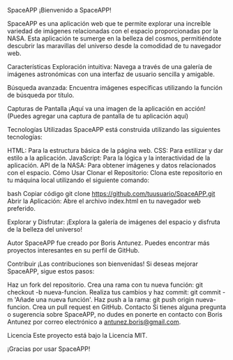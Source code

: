 SpaceAPP
¡Bienvenido a SpaceAPP!

SpaceAPP es una aplicación web que te permite explorar una increíble variedad de imágenes relacionadas con el espacio proporcionadas por la NASA. Esta aplicación te sumerge en la belleza del cosmos, permitiéndote descubrir las maravillas del universo desde la comodidad de tu navegador web.

Características
Exploración intuitiva: Navega a través de una galería de imágenes astronómicas con una interfaz de usuario sencilla y amigable.

Búsqueda avanzada: Encuentra imágenes específicas utilizando la función de búsqueda por título.

Capturas de Pantalla
¡Aquí va una imagen de la aplicación en acción! (Puedes agregar una captura de pantalla de tu aplicación aquí)

Tecnologías Utilizadas
SpaceAPP está construida utilizando las siguientes tecnologías:

HTML: Para la estructura básica de la página web.
CSS: Para estilizar y dar estilo a la aplicación.
JavaScript: Para la lógica y la interactividad de la aplicación.
API de la NASA: Para obtener imágenes y datos relacionados con el espacio.
Cómo Usar
Clonar el Repositorio: Clona este repositorio en tu máquina local utilizando el siguiente comando:

bash
Copiar código
git clone https://github.com/tuusuario/SpaceAPP.git
Abrir la Aplicación: Abre el archivo index.html en tu navegador web preferido.

Explorar y Disfrutar: ¡Explora la galería de imágenes del espacio y disfruta de la belleza del universo!

Autor
SpaceAPP fue creado por Boris Antunez. Puedes encontrar más proyectos interesantes en su perfil de GitHub.

Contribuir
¡Las contribuciones son bienvenidas! Si deseas mejorar SpaceAPP, sigue estos pasos:

Haz un fork del repositorio.
Crea una rama con tu nueva función: git checkout -b nueva-funcion.
Realiza tus cambios y haz commit: git commit -m 'Añade una nueva función'.
Haz push a la rama: git push origin nueva-funcion.
Crea un pull request en GitHub.
Contacto
Si tienes alguna pregunta o sugerencia sobre SpaceAPP, no dudes en ponerte en contacto con Boris Antunez por correo electrónico a antunez.boris@gmail.com.

Licencia
Este proyecto está bajo la Licencia MIT.

¡Gracias por usar SpaceAPP!
 
